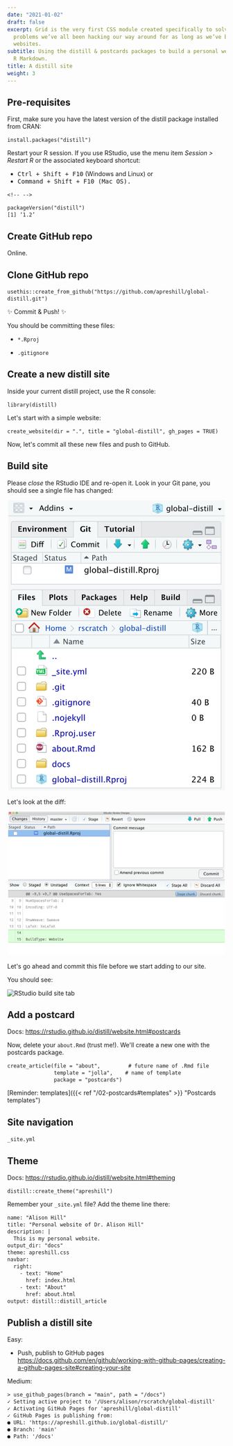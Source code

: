 ```yaml
---
date: "2021-01-02"
draft: false
excerpt: Grid is the very first CSS module created specifically to solve the layout
  problems we’ve all been hacking our way around for as long as we’ve been making
  websites.
subtitle: Using the distill & postcards packages to build a personal website with
  R Markdown.
title: A distill site
weight: 3
---
```


## Pre-requisites

First, make sure you have the latest version of the distill package installed from CRAN:

    install.packages("distill")

Restart your R session. If you use RStudio, use the menu item *Session \> Restart R* or the associated keyboard shortcut:

-   <kbd>Ctrl + Shift + F10</kbd> (Windows and Linux) or
-   <kbd>Command + Shift + F10<kbd> (Mac OS).

```{=html}
<!-- -->
```
    packageVersion("distill")
    [1] ‘1.2’

## Create GitHub repo

Online.

## Clone GitHub repo

    usethis::create_from_github("https://github.com/apreshill/global-distill.git")

:sparkles: Commit & Push! :sparkles:

You should be committing these files:

-   `*.Rproj`

-   `.gitignore`

## Create a new distill site

Inside your current distill project, use the R console:

    library(distill)

Let's start with a simple website:

    create_website(dir = ".", title = "global-distill", gh_pages = TRUE)

Now, let's commit all these new files and push to GitHub.

## Build site

Please *close* the RStudio IDE and re-open it. Look in your Git pane, you should see a single file has changed:

<center>

<img src="rproj-git.png" width="500"/>

</center>

Let's look at the diff:

<center>

<img src="rproj-diff.png" width="500"/>

</center>

Let's go ahead and commit this file before we start adding to our site.

You should see:

![RStudio build site tab](https://rstudio-education.github.io/sharing-short-notice/images/screenshots/build-site.png)

## Add a postcard

Docs: <https://rstudio.github.io/distill/website.html#postcards>

Now, delete your `about.Rmd` (trust me!). We'll create a new one with the postcards package.

```
create_article(file = "about",         # future name of .Rmd file
               template = "jolla",    # name of template
               package = "postcards")
```

[Reminder: templates]({{< ref "/02-postcards#templates" >}} "Postcards templates")


## Site navigation

`_site.yml`

## Theme

Docs: <https://rstudio.github.io/distill/website.html#theming>

    distill::create_theme("apreshill")

Remember your `_site.yml` file? Add the theme line there:

``` {.yaml}
name: "Alison Hill"
title: "Personal website of Dr. Alison Hill"
description: |
  This is my personal website.
output_dir: "docs"
theme: apreshill.css
navbar:
  right:
    - text: "Home"
      href: index.html
    - text: "About"
      href: about.html
output: distill::distill_article
```

## Publish a distill site

Easy:

-   Push, publish to GitHub pages <https://docs.github.com/en/github/working-with-github-pages/creating-a-github-pages-site#creating-your-site>

Medium:

```
> use_github_pages(branch = "main", path = "/docs")
✓ Setting active project to '/Users/alison/rscratch/global-distill'
✓ Activating GitHub Pages for 'apreshill/global-distill'
✓ GitHub Pages is publishing from:
● URL: 'https://apreshill.github.io/global-distill/'
● Branch: 'main'
● Path: '/docs'
```
